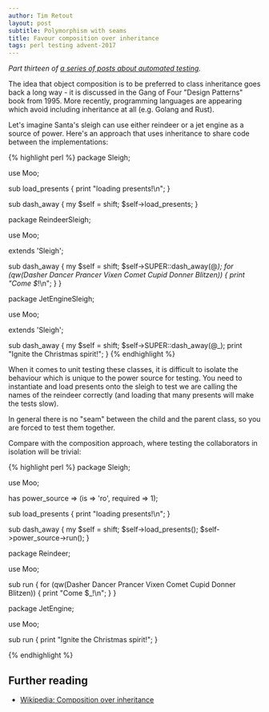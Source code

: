 ```yaml
---
author: Tim Retout
layout: post
subtitle: Polymorphism with seams
title: Favour composition over inheritance
tags: perl testing advent-2017
---
```


*Part thirteen of [a series of posts about automated
 testing](http://tech-blog.cv-library.co.uk/tags/#advent-2017-ref).*

The idea that object composition is to be preferred to class
inheritance goes back a long way - it is discussed in the Gang of Four
"Design Patterns" book from 1995.  More recently, programming
languages are appearing which avoid including inheritance at all
(e.g. Golang and Rust).

Let's imagine Santa's sleigh can use either reindeer or a jet engine
as a source of power.  Here's an approach that uses inheritance to
share code between the implementations:

{% highlight perl %}
package Sleigh;

use Moo;

sub load_presents {
    print "loading presents!\n";
}

sub dash_away {
    my $self = shift;
    $self->load_presents;
}

package ReindeerSleigh;

use Moo;

extends 'Sleigh';

sub dash_away {
    my $self = shift;
    $self->SUPER::dash_away(@_);
    for (qw(Dasher Dancer Prancer Vixen Comet Cupid Donner Blitzen)) {
        print "Come $_!\n";
    }
}

package JetEngineSleigh;

use Moo;

extends 'Sleigh';

sub dash_away {
    my $self = shift;
    $self->SUPER::dash_away(@_);
    print "Ignite the Christmas spirit!";
}
{% endhighlight %}

When it comes to unit testing these classes, it is difficult to
isolate the behaviour which is unique to the power source for testing.
You need to instantiate and load presents onto the sleigh to test we
are calling the names of the reindeer correctly (and loading that many
presents will make the tests slow).

In general there is no "seam" between the child and the parent class,
so you are forced to test them together.

Compare with the composition approach, where testing the collaborators
in isolation will be trivial:

{% highlight perl %}
package Sleigh;

use Moo;

has power_source => (is => 'ro', required => 1);

sub load_presents {
    print "loading presents!\n";
}

sub dash_away {
    my $self = shift;
    $self->load_presents();
    $self->power_source->run();
}

package Reindeer;

use Moo;

sub run {
    for (qw(Dasher Dancer Prancer Vixen Comet Cupid Donner Blitzen)) {
        print "Come $_!\n";
    }
}

package JetEngine;

use Moo;

sub run {
    print "Ignite the Christmas spirit!";
}

{% endhighlight %}

## Further reading

- [Wikipedia: Composition over inheritance](https://en.wikipedia.org/wiki/Composition_over_inheritance)

